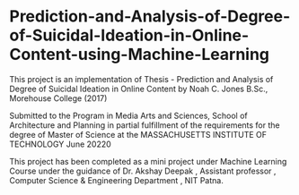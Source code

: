 # Prediction-and-Analysis-of-Degree-of-Suicidal-Ideation-in-Online-Content-using-Machine-Learning
This project is an implementation of Thesis - 
Prediction and Analysis of Degree of Suicidal Ideation in Online Content 
by Noah C. Jones B.Sc., Morehouse College (2017)

Submitted to the Program in Media Arts and Sciences, School of Architecture and Planning in partial fulfillment of the requirements for the degree of Master of Science at the MASSACHUSETTS INSTITUTE OF TECHNOLOGY June 20220

This project has been completed as a mini project under Machine Learning Course under the guidance of Dr. Akshay Deepak , Assistant professor , Computer Science & Engineering Department , NIT Patna.

